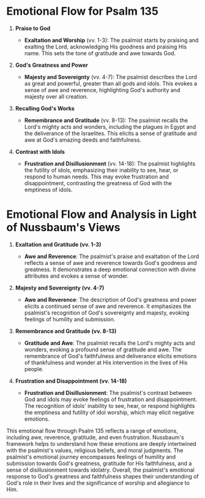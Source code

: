 # Emotional Flow for Psalm 135

1. **Praise to God**
    - **Exaltation and Worship** (vv. 1-3): The psalmist starts by praising and exalting the Lord, acknowledging His goodness and praising His name. This sets the tone of gratitude and awe towards God.

2. **God's Greatness and Power**
    - **Majesty and Sovereignty** (vv. 4-7): The psalmist describes the Lord as great and powerful, greater than all gods and idols. This evokes a sense of awe and reverence, highlighting God's authority and majesty over all creation.

3. **Recalling God's Works**
    - **Remembrance and Gratitude** (vv. 8-13): The psalmist recalls the Lord's mighty acts and wonders, including the plagues in Egypt and the deliverance of the Israelites. This elicits a sense of gratitude and awe at God's amazing deeds and faithfulness.

4. **Contrast with Idols**
    - **Frustration and Disillusionment** (vv. 14-18): The psalmist highlights the futility of idols, emphasizing their inability to see, hear, or respond to human needs. This may evoke frustration and disappointment, contrasting the greatness of God with the emptiness of idols.

# Emotional Flow and Analysis in Light of Nussbaum's Views

1. **Exaltation and Gratitude (vv. 1-3)**
    - **Awe and Reverence**: The psalmist's praise and exaltation of the Lord reflects a sense of awe and reverence towards God's goodness and greatness. It demonstrates a deep emotional connection with divine attributes and evokes a sense of wonder.

2. **Majesty and Sovereignty (vv. 4-7)**
    - **Awe and Reverence**: The description of God's greatness and power elicits a continued sense of awe and reverence. It emphasizes the psalmist's recognition of God's sovereignty and majesty, evoking feelings of humility and submission.

3. **Remembrance and Gratitude (vv. 8-13)**
    - **Gratitude and Awe**: The psalmist recalls the Lord's mighty acts and wonders, evoking a profound sense of gratitude and awe. The remembrance of God's faithfulness and deliverance elicits emotions of thankfulness and wonder at His intervention in the lives of His people.

4. **Frustration and Disappointment (vv. 14-18)**
    - **Frustration and Disillusionment**: The psalmist's contrast between God and idols may evoke feelings of frustration and disappointment. The recognition of idols' inability to see, hear, or respond highlights the emptiness and futility of idol worship, which may elicit negative emotions. 

This emotional flow through Psalm 135 reflects a range of emotions, including awe, reverence, gratitude, and even frustration. Nussbaum's framework helps to understand how these emotions are deeply intertwined with the psalmist's values, religious beliefs, and moral judgments. The psalmist's emotional journey encompasses feelings of humility and submission towards God's greatness, gratitude for His faithfulness, and a sense of disillusionment towards idolatry. Overall, the psalmist's emotional response to God's greatness and faithfulness shapes their understanding of God's role in their lives and the significance of worship and allegiance to Him.